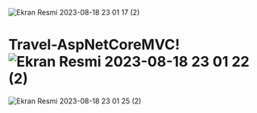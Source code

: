 ![Ekran Resmi 2023-08-18 23 01 17 (2)](https://github.com/ahmetguvendik/Travel-AspNetCoreMVC/assets/62288196/87f1abb3-4438-4283-a649-7909fea22b32)

# Travel-AspNetCoreMVC!![Ekran Resmi 2023-08-18 23 01 22 (2)](https://github.com/ahmetguvendik/Travel-AspNetCoreMVC/assets/62288196/a72ee4be-ce00-44c1-80eb-4065d20e5176)

![Ekran Resmi 2023-08-18 23 01 25 (2)](https://github.com/ahmetguvendik/Travel-AspNetCoreMVC/assets/62288196/8e4c6c5f-3025-4b8a-8343-1b5e311b2f05)
